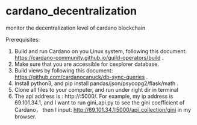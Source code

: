# cardano_decentralization
monitor the decentralization level of cardano blockchain

Prerequisites:
1. Build and run Cardano on you Linux system, following this document: https://cardano-community.github.io/guild-operators/build  .
2. Make sure that you are accessible for cexplorer database.
3. Build views by following this document: https://github.com/cardanocanuck/db-sync-queries  .
4. Install python3, and pip install pandas/json/psycopg2/flask/math  .
5. Clone all files to your computer, and run <python3 api_launcher.py> under right dir in terminal
6. The api address is : http://<your ip address>:5000/<api name>. 
   For example, my ip address is 69.101.34.1, and I want to run gini_api.py to see the gini coefficient of Cardano， then I input:
   http://69.101.34.1:5000/api_collection/gini  in my browser.

